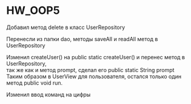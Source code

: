 # HW_OOP5
Добавил метод delete  в класс UserRepository 

Перенесли из папки dao, методы saveAll и readAll метод в UserRepository 

Изменил createUser() на public static createUser() и перенес метод в UserRepository,  
так же как и метод prompt, сделал его  public static String prompt  
Таким образом в UserView для пользователя, остался только один метод public void run.  


Изменил ввод команд на цифры 